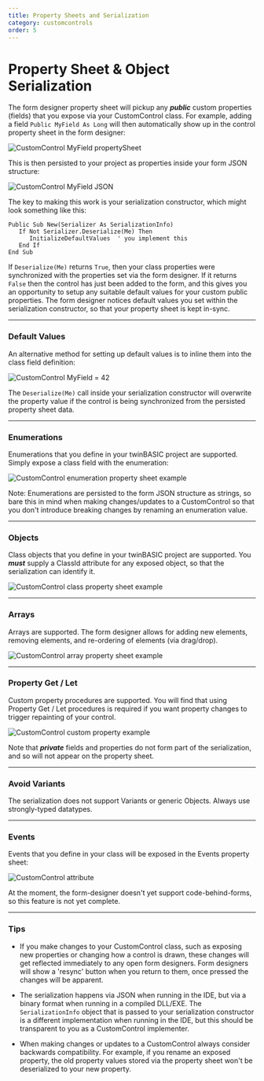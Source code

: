 ```yaml
---
title: Property Sheets and Serialization
category: customcontrols
order: 5
---
```


# Property Sheet & Object Serialization
The form designer property sheet will pickup any **_public_** custom properties (fields) that you expose via your CustomControl class.  For example, adding a field `Public MyField As Long` will then automatically show up in the control property sheet in the form designer:

![CustomControl MyField propertySheet](https://www.twinbasic.com/images/wiki/ccMyFieldPropertySheet1a.png)

This is then persisted to your project as properties inside your form JSON structure:

![CustomControl MyField JSON](https://www.twinbasic.com/images/wiki/ccMyFieldJson1a.png)

The key to making this work is your serialization constructor, which might look something like this:

    Public Sub New(Serializer As SerializationInfo)
       If Not Serializer.Deserialize(Me) Then
          InitializeDefaultValues  ' you implement this
       End If
    End Sub
If `Deserialize(Me)` returns `True`, then your class properties were synchronized with the properties set via the form designer.  If it returns `False` then the control has just been added to the form, and this gives you an opportunity to setup any suitable default values for your custom public properties.  The form designer notices default values you set within the serialization constructor, so that your property sheet is kept in-sync.
***
### Default Values
An alternative method for setting up default values is to inline them into the class field definition:

![CustomControl MyField = 42](https://www.twinbasic.com/images/wiki/ccMyFieldPropertySheet1b.png)

The `Deserialize(Me)` call inside your serialization constructor will overwrite the property value if  the control is being synchronized from the persisted property sheet data.
***
### Enumerations
Enumerations that you define in your twinBASIC project are supported.  Simply expose a class field with the enumeration:

![CustomControl enumeration property sheet example](https://www.twinbasic.com/images/wiki/ccMyEnumFieldPropertySheet.png)

Note:  Enumerations are persisted to the form JSON structure as strings, so bare this in mind when making changes/updates to a CustomControl so that you don't introduce breaking changes by renaming an enumeration value.
***
### Objects
Class objects that you define in your twinBASIC project are supported.  You ***must*** supply a ClassId attribute for any exposed object, so that the serialization can identify it.

![CustomControl class property sheet example](https://www.twinbasic.com/images/wiki/ccMyFieldClass.png)
***
### Arrays
Arrays are supported.   The form designer allows for adding new elements, removing elements, and re-ordering of elements (via drag/drop).

![CustomControl array property sheet example](https://www.twinbasic.com/images/wiki/ccMyFieldArray.png)
***
### Property Get / Let
Custom property procedures are supported.  You will find that using Property Get / Let procedures is required if you want property changes to trigger repainting of your control.

![CustomControl custom property example](https://www.twinbasic.com/images/wiki/ccMyFieldCustomProperty.png)

Note that _**private**_ fields and properties do not form part of the serialization, and so will not appear on the property sheet.
***
### Avoid Variants
The serialization does not support Variants or generic Objects.  Always use strongly-typed datatypes.
***
### Events
Events that you define in your class will be exposed in the Events property sheet:

![CustomControl attribute](https://www.twinbasic.com/images/wiki/ccEvents.png)

At the moment, the form-designer doesn't yet support code-behind-forms, so this feature is not yet complete.
***
### Tips
- If you make changes to your CustomControl class, such as exposing new properties or changing how a control is drawn, these changes will get reflected immediately to any open form designers.  Form designers will show a 'resync' button when you return to them, once pressed the changes will be apparent.

- The serialization happens via JSON when running in the IDE, but via a binary format when running in a compiled DLL/EXE.  The `SerializationInfo` object that is passed to your serialization constructor is a different implementation when running in the IDE, but this should be transparent to you as a CustomControl implementer.

- When making changes or updates to a CustomControl always consider backwards compatibility.  For example, if you rename an exposed property, the old property values stored via the property sheet won't be deserialized to your new property.
